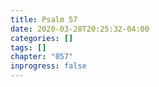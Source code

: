 ```yaml
---
title: Psalm 57
date: 2020-03-28T20:25:32-04:00
categories: []
tags: []
chapter: "057"
inprogress: false
---
```


